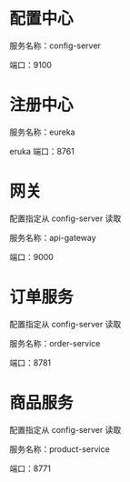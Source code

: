 # 配置中心

服务名称：config-server

端口：9100



# 注册中心

服务名称：eureka

eruka 端口：8761



# 网关

配置指定从 config-server 读取

服务名称：api-gateway

端口：9000



# 订单服务

配置指定从 config-server 读取

服务名称：order-service

端口：8781



# 商品服务

配置指定从 config-server 读取

服务名称：product-service

端口：8771

